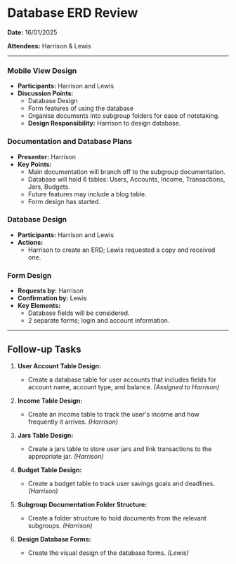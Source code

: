 # Database ERD Review

**Date:** 16/01/2025

**Attendees:** Harrison & Lewis

---

### Mobile View Design

- **Participants:** Harrison and Lewis
- **Discussion Points:**
  - Database Design
  - Form features of using the database
  - Organise documents into subgroup folders for ease of notetaking.
  - **Design Responsibility:** Harrison to design database.

### Documentation and Database Plans

- **Presenter:** Harrison
- **Key Points:**
  - Main documentation will branch off to the subgroup documentation.
  - Database will hold 6 tables: Users, Accounts, Income, Transactions, Jars, Budgets.
  - Future features may include a blog table.
  - Form design has started.

### Database Design

- **Participants:** Harrison and Lewis
- **Actions:**
  - Harrison to create an ERD; Lewis requested a copy and received one.

### Form Design

- **Requests by:** Harrison
- **Confirmation by:** Lewis
- **Key Elements:**
  - Database fields will be considered.
  - 2 separate forms; login and account information.

---

## Follow-up Tasks

1. **User Account Table Design:**
   - Create a database table for user accounts that includes fields for account name, account type, and balance. *(Assigned to Harrison)*

2. **Income Table Design:**
   - Create an income table to track the user's income and how frequently it arrives. *(Harrison)*

3. **Jars Table Design:**
   - Create a jars table to store user jars and link transactions to the appropriate jar. *(Harrison)*

4. **Budget Table Design:**
   - Create a budget table to track user savings goals and deadlines. *(Harrison)*

5. **Subgroup Documentation Folder Structure:**
    - Create a folder structure to hold documents from the relevant subgroups. *(Harrison)*

6. **Design Database Forms:**
    - Create the visual design of the database forms. *(Lewis)*
